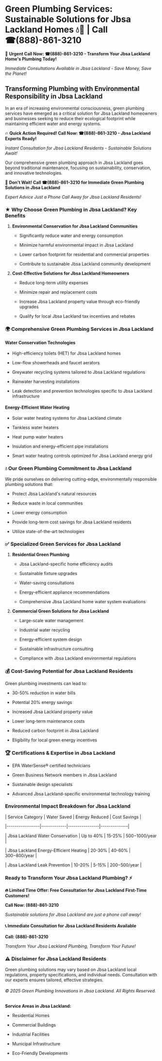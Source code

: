 # Green Plumbing Services: Sustainable Solutions for Jbsa Lackland Homes 💧🌿 | Call ☎(888)-861-3210

🚨 **Urgent Call Now: ☎(888)-861-3210 - Transform Your Jbsa Lackland Home's Plumbing Today!**
*Immediate Consultations Available in Jbsa Lackland - Save Money, Save the Planet!*

## Transforming Plumbing with Environmental Responsibility in Jbsa Lackland

In an era of increasing environmental consciousness, green plumbing services have emerged as a critical solution for Jbsa Lackland homeowners and businesses seeking to reduce their ecological footprint while maintaining efficient water and energy systems. 

🔥 **Quick Action Required! Call Now: ☎(888)-861-3210 - Jbsa Lackland Experts Ready!**
*Instant Consultation for Jbsa Lackland Residents - Sustainable Solutions Await!*

Our comprehensive green plumbing approach in Jbsa Lackland goes beyond traditional maintenance, focusing on sustainability, conservation, and innovative technologies.

🚨 **Don't Wait! Call ☎(888)-861-3210 for Immediate Green Plumbing Solutions in Jbsa Lackland**
*Expert Advice Just a Phone Call Away for Jbsa Lackland Residents!*

### ★ Why Choose Green Plumbing in Jbsa Lackland? Key Benefits

1. **Environmental Conservation for Jbsa Lackland Communities** 
   - Significantly reduce water and energy consumption
   - Minimize harmful environmental impact in Jbsa Lackland
   - Lower carbon footprint for residential and commercial properties
   - Contribute to sustainable Jbsa Lackland community development

2. **Cost-Effective Solutions for Jbsa Lackland Homeowners** 
   - Reduce long-term utility expenses
   - Minimize repair and replacement costs
   - Increase Jbsa Lackland property value through eco-friendly upgrades
   - Qualify for local Jbsa Lackland tax incentives and rebates

### 🌍 Comprehensive Green Plumbing Services in Jbsa Lackland

#### Water Conservation Technologies
- High-efficiency toilets (HET) for Jbsa Lackland homes
- Low-flow showerheads and faucet aerators
- Greywater recycling systems tailored to Jbsa Lackland regulations
- Rainwater harvesting installations
- Leak detection and prevention technologies specific to Jbsa Lackland infrastructure

#### Energy-Efficient Water Heating
- Solar water heating systems for Jbsa Lackland climate
- Tankless water heaters
- Heat pump water heaters
- Insulation and energy-efficient pipe installations
- Smart water heating controls optimized for Jbsa Lackland energy grid

### 💧 Our Green Plumbing Commitment to Jbsa Lackland

We pride ourselves on delivering cutting-edge, environmentally responsible plumbing solutions that:
- Protect Jbsa Lackland's natural resources
- Reduce waste in local communities
- Lower energy consumption
- Provide long-term cost savings for Jbsa Lackland residents
- Utilize state-of-the-art technologies

### ✅ Specialized Green Services for Jbsa Lackland

1. **Residential Green Plumbing**
   - Jbsa Lackland-specific home efficiency audits
   - Sustainable fixture upgrades
   - Water-saving consultations
   - Energy-efficient appliance recommendations
   - Comprehensive Jbsa Lackland home water system evaluations

2. **Commercial Green Solutions for Jbsa Lackland**
   - Large-scale water management
   - Industrial water recycling
   - Energy-efficient system design
   - Sustainable infrastructure consulting
   - Compliance with Jbsa Lackland environmental regulations

### 💰 Cost-Saving Potential for Jbsa Lackland Residents

Green plumbing investments can lead to:
- 30-50% reduction in water bills
- Potential 20% energy savings
- Increased Jbsa Lackland property value
- Lower long-term maintenance costs
- Reduced carbon footprint in Jbsa Lackland
- Eligibility for local green energy incentives

### 🏆 Certifications & Expertise in Jbsa Lackland

- EPA WaterSense® certified technicians
- Green Business Network members in Jbsa Lackland
- Sustainable design specialists
- Advanced Jbsa Lackland-specific environmental technology training

### Environmental Impact Breakdown for Jbsa Lackland

| Service Category | Water Saved | Energy Reduced | Cost Savings |
|-----------------|-------------|----------------|--------------|
| Jbsa Lackland Water Conservation | Up to 40% | 15-25% | $500-$1000/year |
| Jbsa Lackland Energy-Efficient Heating | 20-30% | 40-60% | $300-$800/year |
| Jbsa Lackland Leak Prevention | 10-20% | 5-15% | $200-$500/year |

### Ready to Transform Your Jbsa Lackland Plumbing? ⚡

**🔥 Limited Time Offer: Free Consultation for Jbsa Lackland First-Time Customers!**

**Call Now: (888)-861-3210**
*Sustainable solutions for Jbsa Lackland are just a phone call away!*

#### 📞 Immediate Consultation for Jbsa Lackland Residents Available

**Call: (888)-861-3210**
*Transform Your Jbsa Lackland Plumbing, Transform Your Future!*

### ⚠️ Disclaimer for Jbsa Lackland Residents

Green plumbing solutions may vary based on Jbsa Lackland local regulations, property specifications, and individual needs. Consultation with our experts ensures tailored, effective strategies.

###### © 2025 Green Plumbing Innovations in Jbsa Lackland. All Rights Reserved.

**Service Areas in Jbsa Lackland:** 
- Residential Homes
- Commercial Buildings
- Industrial Facilities
- Municipal Infrastructure
- Eco-Friendly Developments